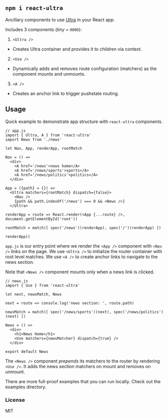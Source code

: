 ## `npm i react-ultra`

Ancillary components to use [Ultra](https://github.com/gt3/ultra-router) in your React app.

Includes 3 components (*tiny = `900b`*):

1. `<Ultra />`
  - Creates Ultra container and provides it to children via context.
2. `<Use />`
  - Dynamically adds and removes route configuration (matchers) as the component mounts and unmounts.
3. `<A />`
  - Creates an anchor link to trigger pushstate routing.

## Usage

Quick example to demonstrate app structure with `react-ultra` components.

```
// app.js
import { Ultra, A } from 'react-ultra'
import News from './news'

let Nav, App, renderApp, rootMatch

Nav = () => 
  <div>
    <A href='/news'>news home</A>
    <A href='/news/sports'>sports</A>
    <A href='/news/politics'>politics</A>
  </div>

App = ({path} = {}) => 
  <Ultra matchers={rootMatch} dispatch={false}>
    <Nav />
    {path && path.indexOf('/news') === 0 && <News />}
  </Ultra>

renderApp = route => React.render(<App {...route} />, document.getElementById('root'))

rootMatch = match([ spec('/news')(renderApp), spec('/')(renderApp) ])

renderApp()
```
`app.js` is our entry point where we render the `<App />` component with `<Nav />` links on the page. We use `<Ultra />` to initialize the router container with root level matches. We use `<A />` to create anchor links to navigate to the news section.

Note that `<News />` component mounts only when a news link is clicked.

```
// news.js
import { Use } from 'react-ultra'

let next, newsMatch, News

next = route => console.log('news section: ', route.path)

newsMatch = match([ spec('/news/sports')(next), spec('/news/politics')(next) ])

News = () => 
  <div>
    <h1>News Home</h1>
    <Use matchers={newsMatcher} dispatch={true} />
  </div>

export default News
```

The `<News />` component *prepends* its matchers to the router by rendering `<Use />`. It adds the news section matchers on mount and removes on unmount.

There are more full-proof examples that you can run locally. Check out the examples directory.

### License

MIT